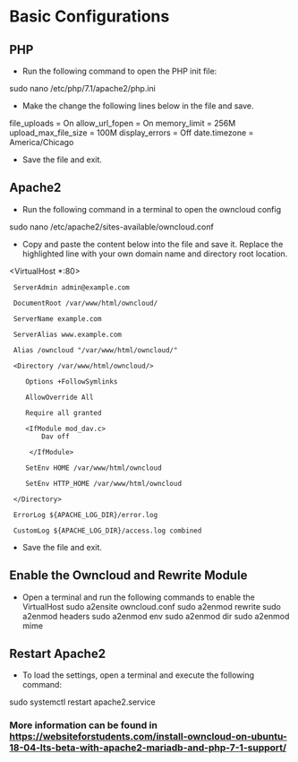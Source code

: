 # Basic Configurations

## PHP

* Run the following command to open the PHP init file:

sudo nano /etc/php/7.1/apache2/php.ini

* Make the change the following lines below in the file and save.

file_uploads = On
allow_url_fopen = On
memory_limit = 256M
upload_max_file_size = 100M
display_errors = Off
date.timezone = America/Chicago

* Save the file and exit.

## Apache2

* Run the following command in a terminal to open the owncloud config

sudo nano /etc/apache2/sites-available/owncloud.conf

* Copy and paste the content below into the file and save it. Replace the highlighted line with your own domain name and directory root location.

<VirtualHost *:80>

     ServerAdmin admin@example.com
     
     DocumentRoot /var/www/html/owncloud/
     
     ServerName example.com
     
     ServerAlias www.example.com
     
     Alias /owncloud "/var/www/html/owncloud/"
     
     <Directory /var/www/html/owncloud/>
        
        Options +FollowSymlinks
        
        AllowOverride All
        
        Require all granted
        
        <IfModule mod_dav.c>
            Dav off
          
         </IfModule>
        
        SetEnv HOME /var/www/html/owncloud
        
        SetEnv HTTP_HOME /var/www/html/owncloud
     
     </Directory>
     
     ErrorLog ${APACHE_LOG_DIR}/error.log
     
     CustomLog ${APACHE_LOG_DIR}/access.log combined

</VirtualHost>

* Save the file and exit.

## Enable the Owncloud and Rewrite Module

* Open a terminal and run the following commands to enable the VirtualHost
sudo a2ensite owncloud.conf
sudo a2enmod rewrite
sudo a2enmod headers
sudo a2enmod env
sudo a2enmod dir
sudo a2enmod mime


## Restart Apache2

* To load the settings, open a terminal and execute the following command:

sudo systemctl restart apache2.service

### More information can be found in https://websiteforstudents.com/install-owncloud-on-ubuntu-18-04-lts-beta-with-apache2-mariadb-and-php-7-1-support/
